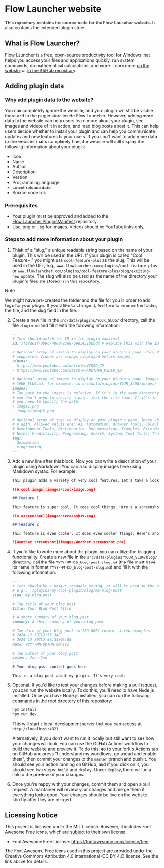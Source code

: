 # Flow Launcher website

This repository contains the source code for the Flow Launcher website. It also contains the extended plugin store.

## What is Flow Launcher?

Flow Launcher is a free, open-source productivity tool for Windows that helps you access your files and applications
quickly, run system commands, do mathematical calculations, and more. Learn
more [on the website](https://www.flowlauncher.com/)
or [in the GitHub repository](https://github.com/Flow-Launcher/Flow.Launcher).

## Adding plugin data

### Why add plugin data to the website?

You can completely ignore the website, and your plugin will still be visible there and in the plugin store inside Flow
Launcher. However, adding more data to the website can help users learn more about your plugin, see images and videos of
it in action, and read blog posts about it. This can help users decide whether to install your plugin and can help you
communicate updates and new features to your users. If you don't want to add more data to the website, that's completely
fine, the website will still display the following information about your plugin:

- Icon
- Name
- Author
- Description
- Version
- Programming language
- Latest release date
- Source code link

### Prerequisites
- Your plugin must be approved and added to the
  [Flow.Launcher.PluginsManifest](https://github.com/Flow-Launcher/Flow.Launcher.PluginsManifest/) repository.
- Use .png or .jpg for images. Videos should be YouTube links only.

### Steps to add more information about your plugin

1. Think of a "slug," a unique readable string based on the name of your plugin. This will be used in the URL. If your
   plugin is called "Cool Feature+," you might use `cool-feature-plus` as the slug. This will be used in the URL, e.g.,
   `www.flowlauncher.com/plugins/cool-feature-plus` or
   `www.flowlauncher.com/plugins/cool-feature-plus/blog/exciting-new-update`. The slug will also be used as the name of
   the directory your plugin's files are stored in in this repository.

> [!NOTE]
> We might have pre-created the folder and the file for you in order to add tags for your plugin. If you'd like to
> change it, feel free to rename the folder, the file, and the slug field in the file.

2. Create a new file in the `src/data/plugins/YOUR_SLUG/` directory, call the file `plugin.md` and fill it with the
   following information:
   ```markdown
   ---
   # This should match the ID in the plugin manifest
   id: 7fbfd61f-0b9c-480d-93e8-59e3451bbbdf # Replace this with the ID of your plugin

   # Optional array of videos to display on your plugin's page. Only YouTube links are
   # supported. Videos are always displayed before images.
   videos:
   - https://www.youtube.com/watch?v=VIDEO_ID
   - https://www.youtube.com/watch?v=ANOTHER_VIDEO_ID

   # Optional array of images to display on your plugin's page. Images should be stored near 
   # YOUR_SLUG.md, for example, in src/data/plugins/YOUR_SLUG/images/
   images:
   # The path to the images is relative. If it's in the same directory as the .md file,
   # you don't need to specify a path, just the file name. If it's in a subdirectory,
   # you need to specify the path.
   - image1.png
   - images/image2.png

   # Optional array of tags to display on your plugin's page. These should be relevant to your
   # plugin. Allowed values are: AI, Automation, Browser Tools, Calculators & Converters, Date & Time,
   # Development Tools, Dictionaries, Documentation, Examples, File Management, Gaming, Multimedia, Networking,
   # Notes, Productivity, Programming, Search, System, Text Tools, Translation, Social Media, Utilities
   tags:
   - Automation
   - Programming
   ---
   ```
3. Add a new line after this block. Now you can write a description of your plugin using Markdown. You can also display
   images here using Markdown syntax. For example:
   ```markdown
   This plugin adds a variety of very cool features. Let's take a look at them!

   ![A cool image](images/cool-image.png)

   ## Feature 1

   This feature is super cool. It does cool things. Here's a screenshot:

   ![A screenshot](images/screenshot.png)

   ## Feature 2

   This feature is even cooler. It does even cooler things. Here's another screenshot:

   ![Another screenshot](images/another-screenshot.png)
   ```
4. If you'd like to write more about the plugin, you can utilize the blogging functionality. Create a new file in the
   `src/data/plugins/YOUR_SLUG/blog/` directory, call the file `YYYY-MM-DD_blog-post-slug.md` (the file must have its
   name in format `YYYY-MM-DD_blog-post-slug.md`) and fill it with the following information:
   ```markdown
   ---
   # This should be a unique readable string. It will be used in the URL,
   # e.g., `/plugins/my-cool-plugin/blog/my-blog-post`
   slug: my-blog-post

   # The title of your blog post
   title: Your Blog Post Title

   # A short summary of your blog post
   summary: A short summary of your blog post

   # The date of your blog post in ISO 8601 format. A few examples:
   # 2024-12-30T12:55:34Z
   # 2024-12-30T12:55:34+06:00
   date: YYYY-MM-DDTHH:mm:ssZ

   # The author of your blog post
   author: John Doe
   ---
   # Your blog post content goes here

   This is a blog post about my plugin. It's very cool.
   ```

5. Optional. If you'd like to test your changes before making a pull request, you can run the website locally. To do
   this, you'll need to have Node.js installed. Once you have Node.js installed, you can run the following commands in
   the root directory of this repository:
   ```bash
   npm install
   npm run dev
   ```
   This will start a local development server that you can access at `http://localhost:4321`.

   Alternatively, if you don't want to run it locally but still want to see how your changes will look, you can use the
   GitHub Actions workflow to build the website and preview it. To do this, go to your fork's Actions tab on GitHub and
   press "I understand my workflows, go ahead and enable them", then commit your changes to the `master` branch and push
   it. You should see your action running on GitHub, and if you click on it, you should see two steps: `build` and
   `deploy`. Under `deploy`, there will be a link to the preview of your changes.

6. Once you're happy with your changes, commit them and open a pull request. A maintainer will review your changes and
   merge them if everything looks good. Your changes should be live on the website shortly after they are merged.

## Licensing Notice

This project is licensed under the MIT License. However, it includes Font Awesome Free icons, which are subject to their
own license.

- Font Awesome Free License: https://fontawesome.com/license/free

The Font Awesome Free icons used in this project are provided under the Creative Commons Attribution 4.0 International
(CC BY 4.0) license. See the link above for details.
